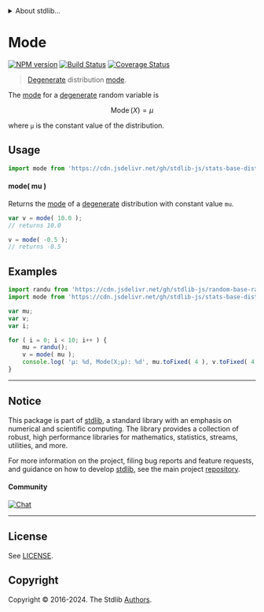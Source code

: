 <!--

@license Apache-2.0

Copyright (c) 2018 The Stdlib Authors.

Licensed under the Apache License, Version 2.0 (the "License");
you may not use this file except in compliance with the License.
You may obtain a copy of the License at

   http://www.apache.org/licenses/LICENSE-2.0

Unless required by applicable law or agreed to in writing, software
distributed under the License is distributed on an "AS IS" BASIS,
WITHOUT WARRANTIES OR CONDITIONS OF ANY KIND, either express or implied.
See the License for the specific language governing permissions and
limitations under the License.

-->


<details>
  <summary>
    About stdlib...
  </summary>
  <p>We believe in a future in which the web is a preferred environment for numerical computation. To help realize this future, we've built stdlib. stdlib is a standard library, with an emphasis on numerical and scientific computation, written in JavaScript (and C) for execution in browsers and in Node.js.</p>
  <p>The library is fully decomposable, being architected in such a way that you can swap out and mix and match APIs and functionality to cater to your exact preferences and use cases.</p>
  <p>When you use stdlib, you can be absolutely certain that you are using the most thorough, rigorous, well-written, studied, documented, tested, measured, and high-quality code out there.</p>
  <p>To join us in bringing numerical computing to the web, get started by checking us out on <a href="https://github.com/stdlib-js/stdlib">GitHub</a>, and please consider <a href="https://opencollective.com/stdlib">financially supporting stdlib</a>. We greatly appreciate your continued support!</p>
</details>

# Mode

[![NPM version][npm-image]][npm-url] [![Build Status][test-image]][test-url] [![Coverage Status][coverage-image]][coverage-url] <!-- [![dependencies][dependencies-image]][dependencies-url] -->

> [Degenerate][degenerate-distribution] distribution [mode][mode].

<!-- Section to include introductory text. Make sure to keep an empty line after the intro `section` element and another before the `/section` close. -->

<section class="intro">

The [mode][mode] for a [degenerate][degenerate-distribution] random variable is

<!-- <equation class="equation" label="eq:degenerate_mode" align="center" raw="\operatorname{Mode}\left( X \right) = \mu" alt="Mode for a degenerate distribution."> -->

```math
\mathop{\mathrm{Mode}}\left( X \right) = \mu
```

<!-- <div class="equation" align="center" data-raw-text="\operatorname{Mode}\left( X \right) = \mu" data-equation="eq:degenerate_mode">
    <img src="https://cdn.jsdelivr.net/gh/stdlib-js/stdlib@e1fbdee688c5409e4cc6b0cd06d90b1cd2abd67c/lib/node_modules/@stdlib/stats/base/dists/degenerate/mode/docs/img/equation_degenerate_mode.svg" alt="Mode for a degenerate distribution.">
    <br>
</div> -->

<!-- </equation> -->

where `μ` is the constant value of the distribution.

</section>

<!-- /.intro -->

<!-- Package usage documentation. -->



<section class="usage">

## Usage

```javascript
import mode from 'https://cdn.jsdelivr.net/gh/stdlib-js/stats-base-dists-degenerate-mode@v0.2.1-deno/mod.js';
```

#### mode( mu )

Returns the [mode][mode] of a [degenerate][degenerate-distribution] distribution with constant value `mu`.

```javascript
var v = mode( 10.0 );
// returns 10.0

v = mode( -0.5 );
// returns -0.5
```

</section>

<!-- /.usage -->

<!-- Package usage notes. Make sure to keep an empty line after the `section` element and another before the `/section` close. -->

<section class="notes">

</section>

<!-- /.notes -->

<!-- Package usage examples. -->

<section class="examples">

## Examples

<!-- eslint no-undef: "error" -->

```javascript
import randu from 'https://cdn.jsdelivr.net/gh/stdlib-js/random-base-randu@deno/mod.js';
import mode from 'https://cdn.jsdelivr.net/gh/stdlib-js/stats-base-dists-degenerate-mode@v0.2.1-deno/mod.js';

var mu;
var v;
var i;

for ( i = 0; i < 10; i++ ) {
    mu = randu();
    v = mode( mu );
    console.log( 'µ: %d, Mode(X;µ): %d', mu.toFixed( 4 ), v.toFixed( 4 ) );
}
```

</section>

<!-- /.examples -->

<!-- Section to include cited references. If references are included, add a horizontal rule *before* the section. Make sure to keep an empty line after the `section` element and another before the `/section` close. -->

<section class="references">

</section>

<!-- /.references -->

<!-- Section for related `stdlib` packages. Do not manually edit this section, as it is automatically populated. -->

<section class="related">

</section>

<!-- /.related -->

<!-- Section for all links. Make sure to keep an empty line after the `section` element and another before the `/section` close. -->


<section class="main-repo" >

* * *

## Notice

This package is part of [stdlib][stdlib], a standard library with an emphasis on numerical and scientific computing. The library provides a collection of robust, high performance libraries for mathematics, statistics, streams, utilities, and more.

For more information on the project, filing bug reports and feature requests, and guidance on how to develop [stdlib][stdlib], see the main project [repository][stdlib].

#### Community

[![Chat][chat-image]][chat-url]

---

## License

See [LICENSE][stdlib-license].


## Copyright

Copyright &copy; 2016-2024. The Stdlib [Authors][stdlib-authors].

</section>

<!-- /.stdlib -->

<!-- Section for all links. Make sure to keep an empty line after the `section` element and another before the `/section` close. -->

<section class="links">

[npm-image]: http://img.shields.io/npm/v/@stdlib/stats-base-dists-degenerate-mode.svg
[npm-url]: https://npmjs.org/package/@stdlib/stats-base-dists-degenerate-mode

[test-image]: https://github.com/stdlib-js/stats-base-dists-degenerate-mode/actions/workflows/test.yml/badge.svg?branch=v0.2.1
[test-url]: https://github.com/stdlib-js/stats-base-dists-degenerate-mode/actions/workflows/test.yml?query=branch:v0.2.1

[coverage-image]: https://img.shields.io/codecov/c/github/stdlib-js/stats-base-dists-degenerate-mode/main.svg
[coverage-url]: https://codecov.io/github/stdlib-js/stats-base-dists-degenerate-mode?branch=main

<!--

[dependencies-image]: https://img.shields.io/david/stdlib-js/stats-base-dists-degenerate-mode.svg
[dependencies-url]: https://david-dm.org/stdlib-js/stats-base-dists-degenerate-mode/main

-->

[chat-image]: https://img.shields.io/gitter/room/stdlib-js/stdlib.svg
[chat-url]: https://app.gitter.im/#/room/#stdlib-js_stdlib:gitter.im

[stdlib]: https://github.com/stdlib-js/stdlib

[stdlib-authors]: https://github.com/stdlib-js/stdlib/graphs/contributors

[umd]: https://github.com/umdjs/umd
[es-module]: https://developer.mozilla.org/en-US/docs/Web/JavaScript/Guide/Modules

[deno-url]: https://github.com/stdlib-js/stats-base-dists-degenerate-mode/tree/deno
[deno-readme]: https://github.com/stdlib-js/stats-base-dists-degenerate-mode/blob/deno/README.md
[umd-url]: https://github.com/stdlib-js/stats-base-dists-degenerate-mode/tree/umd
[umd-readme]: https://github.com/stdlib-js/stats-base-dists-degenerate-mode/blob/umd/README.md
[esm-url]: https://github.com/stdlib-js/stats-base-dists-degenerate-mode/tree/esm
[esm-readme]: https://github.com/stdlib-js/stats-base-dists-degenerate-mode/blob/esm/README.md
[branches-url]: https://github.com/stdlib-js/stats-base-dists-degenerate-mode/blob/main/branches.md

[stdlib-license]: https://raw.githubusercontent.com/stdlib-js/stats-base-dists-degenerate-mode/main/LICENSE

[degenerate-distribution]: https://en.wikipedia.org/wiki/Degenerate_distribution

[mode]: https://en.wikipedia.org/wiki/Mode_%28statistics%29

</section>

<!-- /.links -->
